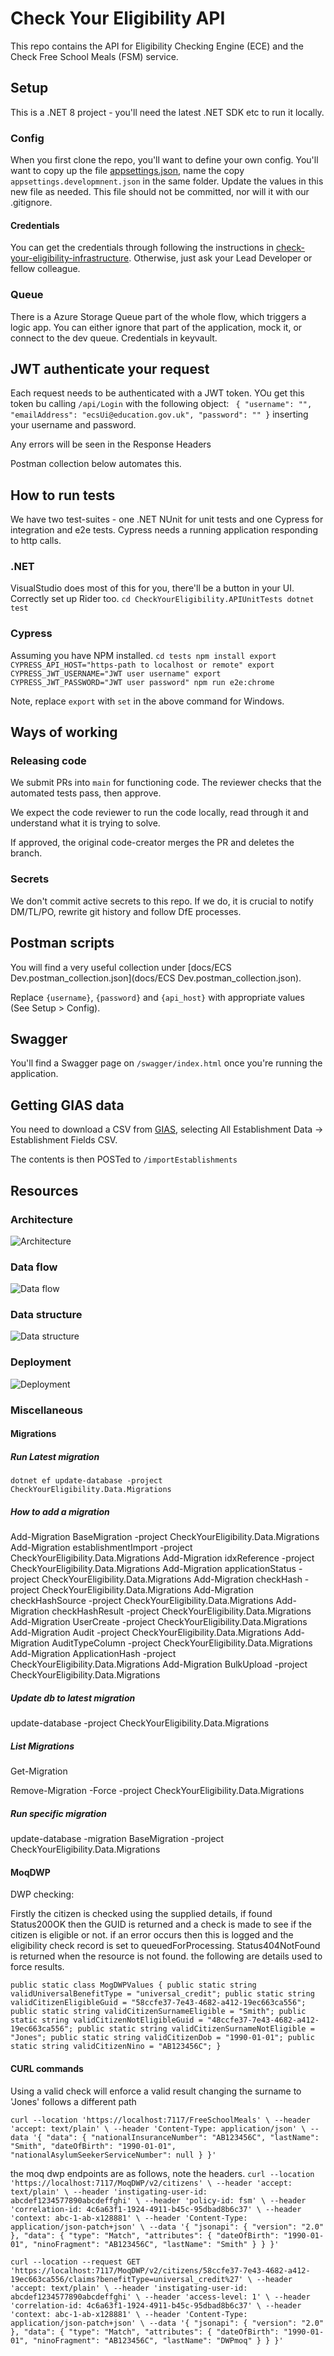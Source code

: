 # Check Your Eligibility API
This repo contains the API for Eligibility Checking Engine (ECE) and the Check Free School Meals (FSM) service.

## Setup
This is a .NET 8 project - you'll need the latest .NET SDK etc to run it locally.

### Config

When you first clone the repo, you'll want to define your own config. You'll want to copy up the 
file [appsettings.json](CheckYourEligibility.WebApp/appsettings.json), name the copy `appsettings.developmnent.json`
in the same folder. Update the values in this new file as needed. This file should not be committed, nor will it with our .gitignore.

#### Credentials
You can get the credentials through following the instructions in [check-your-eligibility-infrastructure](https://github.com/DFE-Digital/check-your-eligibility-infrastructure).
Otherwise, just ask your Lead Developer or fellow colleague.

### Queue
There is a Azure Storage Queue part of the whole flow, which triggers a logic app. You can either ignore that part of the application, mock it, or connect to the dev queue. Credentials in keyvault.

## JWT authenticate your request
Each request needs to be authenticated with a JWT token. YOu get this token bu calling `/api/Login` with the following object:
`
{
    "username": "",
    "emailAddress": "ecsUi@education.gov.uk",
    "password": ""
}` inserting your username and password. 

Any errors will be seen in the Response Headers

Postman collection below automates this.

## How to run tests
We have two test-suites - one .NET NUnit for unit tests and one Cypress for integration and e2e tests. Cypress needs a running application responding to http calls.

### .NET
VisualStudio does most of this for you, there'll be a button in your UI. Correctly set up Rider too.
`
cd CheckYourEligibility.APIUnitTests
dotnet test
`

### Cypress
Assuming you have NPM installed.
`
cd tests
npm install
export CYPRESS_API_HOST="https-path to localhost or remote"
export CYPRESS_JWT_USERNAME="JWT user username"
export CYPRESS_JWT_PASSWORD="JWT user password"
npm run e2e:chrome
`

Note, replace `export` with `set` in the above command for Windows.

## Ways of working
### Releasing code
We submit PRs into `main` for functioning code. The reviewer checks that the automated tests pass, then approve.

We expect the code reviewer to run the code locally, read through it and understand what it is trying to solve.

If approved, the original code-creator merges the PR and deletes the branch.

### Secrets
We don't commit active secrets to this repo. If we do, it is crucial to notify DM/TL/PO, rewrite git history and follow DfE processes.

## Postman scripts
You will find a very useful collection under [docs/ECS Dev.postman_collection.json](docs/ECS Dev.postman_collection.json).

Replace `{username}`, `{password}` and `{api_host}` with appropriate values (See Setup > Config).

## Swagger
You'll find a Swagger page on `/swagger/index.html` once you're running the application.

## Getting GIAS data
You need to download a CSV from [GIAS](https://get-information-schools.service.gov.uk/Downloads), selecting All Establishment Data -> Establishment Fields CSV.

The contents is then POSTed to `/importEstablishments`

## Resources
### Architecture
![Architecture](docs/images/api-infrastructure.png)

### Data flow
![Data flow](docs/images/api-data.png)

### Data structure
![Data structure](docs/images/api-database.png)

### Deployment
![Deployment](docs/images/api-pipeline.png)

### Miscellaneous

#### Migrations

##### Run Latest migration
`dotnet ef update-database -project CheckYourEligibility.Data.Migrations`

##### How to add a migration
Add-Migration BaseMigration -project CheckYourEligibility.Data.Migrations
Add-Migration establishmentImport -project CheckYourEligibility.Data.Migrations
Add-Migration idxReference -project CheckYourEligibility.Data.Migrations
Add-Migration applicationStatus -project CheckYourEligibility.Data.Migrations
Add-Migration checkHash -project CheckYourEligibility.Data.Migrations
Add-Migration checkHashSource -project CheckYourEligibility.Data.Migrations
Add-Migration checkHashResult -project CheckYourEligibility.Data.Migrations
Add-Migration UserCreate -project CheckYourEligibility.Data.Migrations
Add-Migration Audit -project CheckYourEligibility.Data.Migrations
Add-Migration AuditTypeColumn -project CheckYourEligibility.Data.Migrations
Add-Migration ApplicationHash -project CheckYourEligibility.Data.Migrations
Add-Migration BulkUpload -project CheckYourEligibility.Data.Migrations


##### Update db to latest migration
update-database  -project CheckYourEligibility.Data.Migrations


##### List Migrations
Get-Migration

Remove-Migration -Force -project CheckYourEligibility.Data.Migrations

##### Run specific migration
update-database -migration BaseMigration -project CheckYourEligibility.Data.Migrations


#### MoqDWP
DWP checking:

Firstly the citizen is checked using the supplied details, if found Status200OK then the GUID is returned and a check is made to see if the citizen is eligible or not.
if an error occurs then this is logged and the eligibility check record is set to queuedForProcessing.  Status404NotFound is returned when the resource is not found.
the following are details used to force results.

`public static class MogDWPValues
    {
        public static string validUniversalBenefitType = "universal_credit";
        public static string validCitizenEligibleGuid = "58ccfe37-7e43-4682-a412-19ec663ca556";
        public static string validCitizenSurnameEligible = "Smith";
        public static string validCitizenNotEligibleGuid = "48ccfe37-7e43-4682-a412-19ec663ca556";
        public static string validCitizenSurnameNotEligible = "Jones";
        public static string validCitizenDob = "1990-01-01";
        public static string validCitizenNino = "AB123456C";
    }`

#### CURL commands

Using a valid check will enforce a valid result changing the surname to 'Jones' follows a different path

`curl --location 'https://localhost:7117/FreeSchoolMeals' \
--header 'accept: text/plain' \
--header 'Content-Type: application/json' \
--data '{
  "data": {
    "nationalInsuranceNumber": "AB123456C",
    "lastName": "Smith",
    "dateOfBirth": "1990-01-01",
    "nationalAsylumSeekerServiceNumber": null
  }
}'`

the moq dwp endpoints are as follows, note the headers.
`curl --location 'https://localhost:7117/MoqDWP/v2/citizens' \
--header 'accept: text/plain' \
--header 'instigating-user-id: abcdef1234577890abcdeffghi' \
--header 'policy-id: fsm' \
--header 'correlation-id: 4c6a63f1-1924-4911-b45c-95dbad8b6c37' \
--header 'context: abc-1-ab-x128881' \
--header 'Content-Type: application/json-patch+json' \
--data '{
  "jsonapi": {
    "version": "2.0"
  },
  "data": {
    "type": "Match",
    "attributes": {
      "dateOfBirth": "1990-01-01",
      "ninoFragment": "AB123456C",
      "lastName": "Smith"
    }
  }
}'`

`curl --location --request GET 'https://localhost:7117/MoqDWP/v2/citizens/58ccfe37-7e43-4682-a412-19ec663ca556/claims?benefitType=universal_credit%27' \
--header 'accept: text/plain' \
--header 'instigating-user-id: abcdef1234577890abcdeffghi' \
--header 'access-level: 1' \
--header 'correlation-id: 4c6a63f1-1924-4911-b45c-95dbad8b6c37' \
--header 'context: abc-1-ab-x128881' \
--header 'Content-Type: application/json-patch+json' \
--data '{
  "jsonapi": {
    "version": "2.0"
  },
  "data": {
    "type": "Match",
    "attributes": {
      "dateOfBirth": "1990-01-01",
      "ninoFragment": "AB123456C",
      "lastName": "DWPmoq"
    }
  }
}'`